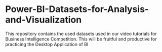 # Power-BI-Datasets-for-Analysis-and-Visualization
This repository contains the used datasets used in our video tutorials for Business Intelligence Competition. This will be fruitful and productive for practicing the Desktop Application of BI
